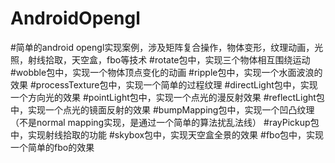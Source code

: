 # AndroidOpengl
#简单的android opengl实现案例，涉及矩阵复合操作，物体变形，纹理动画，光照，射线拾取，天空盒，fbo等技术
#rotate包中，实现三个物体相互围绕运动
#wobble包中，实现一个物体顶点变化的动画
#ripple包中，实现一个水面波浪的效果
#processTexture包中，实现一个简单的过程纹理
#directLight包中，实现一个方向光的效果
#pointLight包中，实现一个点光的漫反射效果
#reflectLight包中，实现一个点光的镜面反射的效果
#bumpMapping包中，实现一个凹凸纹理（不是normal mapping实现，是通过一个简单的算法扰乱法线）
#rayPickup包中，实现射线拾取的功能
#skybox包中，实现天空盒全景的效果
#fbo包中，实现一个简单的fbo的效果
